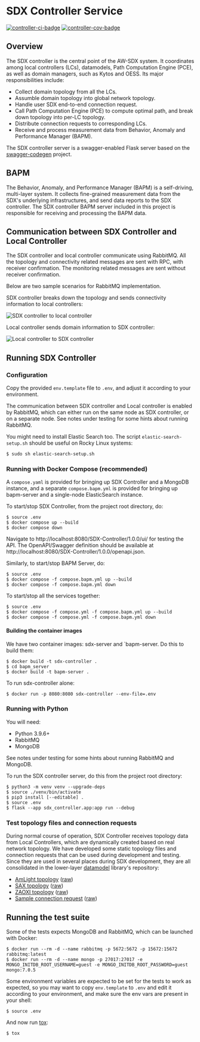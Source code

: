 # SDX Controller Service

[![controller-ci-badge]][controller-ci] [![controller-cov-badge]][controller-cov]

## Overview

The SDX controller is the central point of the AW-SDX system. It
coordinates among local controllers (LCs), datamodels, Path
Computation Engine (PCE), as well as domain managers, such as Kytos
and OESS. Its major responsibilities include:

* Collect domain topology from all the LCs.
* Assumble domain topology into global network topology.
* Handle user SDX end-to-end connection request.
* Call Path Computation Engine (PCE) to compute optimal path, and
  break down topology into per-LC topology.
* Distribute connection requests to corresponding LCs.
* Receive and process measurement data from Behavior, Anomaly and
  Performance Manager (BAPM).

The SDX controller server is a swagger-enabled Flask server based on
the [swagger-codegen](https://github.com/swagger-api/swagger-codegen)
project.


## BAPM

The Behavior, Anomaly, and Performance Manager (BAPM) is a
self-driving, multi-layer system. It collects fine-grained measurement
data from the SDX's underlying infrastructures, and send data reports
to the SDX controller. The SDX controller BAPM server included in this
project is responsible for receiving and processing the BAPM data.


## Communication between SDX Controller and Local Controller

The SDX controller and local controller communicate using
RabbitMQ. All the topology and connectivity related messages are sent
with RPC, with receiver confirmation. The monitoring related messages
are sent without receiver confirmation.

Below are two sample scenarios for RabbitMQ implementation.

SDX controller breaks down the topology and sends connectivity
information to local controllers: 

![SDX controller to local controller][sdx-to-lc-img]

Local controller sends domain information to SDX controller: 

![Local controller to SDX controller][lc-to-sdx-img]


## Running SDX Controller

### Configuration

Copy the provided `env.template` file to `.env`, and adjust it
according to your environment.

The communication between SDX controller and Local controller is
enabled by RabbitMQ, which can either run on the same node as SDX
controller, or on a separate node.  See notes under testing for some
hints about running RabbitMQ.

You might need to install Elastic Search too.  The script
`elastic-search-setup.sh` should be useful on Rocky Linux systems:

```console
$ sudo sh elastic-search-setup.sh
```

### Running with Docker Compose (recommended)

A `compose.yaml` is provided for bringing up SDX Controller and a
MongoDB instance, and a separate `compose.bapm.yml` is provided for
bringing up bapm-server and a single-node ElasticSearch instance.

To start/stop SDX Controller, from the project root directory, do:

```console
$ source .env
$ docker compose up --build
$ docker compose down
```

Navigate to http://localhost:8080/SDX-Controller/1.0.0/ui/ for testing
the API.  The OpenAPI/Swagger definition should be available at
http://localhost:8080/SDX-Controller/1.0.0/openapi.json.

Similarly, to start/stop BAPM Server, do:

```
$ source .env
$ docker compose -f compose.bapm.yml up --build
$ docker compose -f compose.bapm.yml down
```

To start/stop all the services together:

```
$ source .env
$ docker compose -f compose.yml -f compose.bapm.yml up --build
$ docker compose -f compose.yml -f compose.bapm.yml down
```

#### Building the container images

We have two container images: sdx-server and `bapm-server. Do this to
build them:

```console
$ docker build -t sdx-controller .
$ cd bapm_server
$ docker build -t bapm-server .
```

To run sdx-controller alone:

```console
$ docker run -p 8080:8080 sdx-controller --env-file=.env
```

### Running with Python

You will need:

* Python 3.9.6+
* RabbitMQ
* MongoDB

See notes under testing for some hints about running RabbitMQ and
MongoDB.

To run the SDX controller server, do this from the project root
directory:

```console
$ python3 -m venv venv --upgrade-deps
$ source ./venv/bin/activate
$ pip3 install [--editable] .
$ source .env
$ flask --app sdx_controller.app:app run --debug
```

### Test topology files and connection requests

During normal course of operation, SDX Controller receives topology
data from Local Controllers, which are dynamically created based on
real network topology. We have developed some static topology files
and connection requests that can be used during development and
testing. Since they are used in several places during SDX development,
they are all consolidated in the lower-layer [datamodel] library's
repository:

- [AmLight topology][amlight.json] ([raw][amlight_raw])
- [SAX topology][sax.json] ([raw][sax_raw])
- [ZAOXI topology][zaoxi.json] ([raw][zaoxi_raw])
- [Sample connection request][test_request] ([raw][test_request_raw])

## Running the test suite

Some of the tests expects MongoDB and RabbitMQ, which can be launched
with Docker:

```console
$ docker run --rm -d --name rabbitmq -p 5672:5672 -p 15672:15672 rabbitmq:latest
$ docker run --rm -d --name mongo -p 27017:27017 -e MONGO_INITDB_ROOT_USERNAME=guest -e MONGO_INITDB_ROOT_PASSWORD=guest mongo:7.0.5
```

Some environment variables are expected to be set for the tests to
work as expected, so you may want to copy `env.template` to `.env` and
edit it according to your environment, and make sure the env vars are
present in your shell:

```console
$ source .env
```

And now run [tox]:

```console
$ tox
```


<!-- References -->

[tox]: https://tox.wiki/en/latest/

[sdx-to-lc-img]: https://user-images.githubusercontent.com/29924060/139588273-100a0bb2-14ba-496f-aedf-a122b9793325.jpg
[lc-to-sdx-img]: https://user-images.githubusercontent.com/29924060/139588283-2ea32803-92e3-4812-9e8a-3d829549ae40.jpg

[controller-ci-badge]: https://github.com/atlanticwave-sdx/sdx-controller/actions/workflows/test.yml/badge.svg
[controller-ci]: https://github.com/atlanticwave-sdx/sdx-controller/actions/workflows/test.yml

[controller-cov-badge]: https://coveralls.io/repos/github/atlanticwave-sdx/sdx-controller/badge.svg?branch=main (Coverage Status)
[controller-cov]: https://coveralls.io/github/atlanticwave-sdx/sdx-controller?branch=main

[datamodel]: https://github.com/atlanticwave-sdx/datamodel

[amlight.json]: https://github.com/atlanticwave-sdx/datamodel/blob/main/src/sdx_datamodel/data/topologies/amlight.json
[amlight_raw]: https://raw.githubusercontent.com/atlanticwave-sdx/datamodel/main/src/sdx_datamodel/data/topologies/amlight.json

[sax.json]: https://github.com/atlanticwave-sdx/datamodel/blob/main/src/sdx_datamodel/data/topologies/sax.json
[sax_raw]: https://raw.githubusercontent.com/atlanticwave-sdx/datamodel/main/src/sdx_datamodel/data/topologies/sax.json

[zaoxi.json]: https://github.com/atlanticwave-sdx/datamodel/blob/main/src/sdx_datamodel/data/topologies/zaoxi.json
[zaoxi_raw]: https://raw.githubusercontent.com/atlanticwave-sdx/datamodel/main/src/sdx_datamodel/data/topologies/zaoxi.json

[test_request]: https://github.com/atlanticwave-sdx/datamodel/blob/main/src/sdx_datamodel/data/requests/test_request.json
[test_request_raw]: https://raw.githubusercontent.com/atlanticwave-sdx/datamodel/main/src/sdx_datamodel/data/requests/test_request.json
